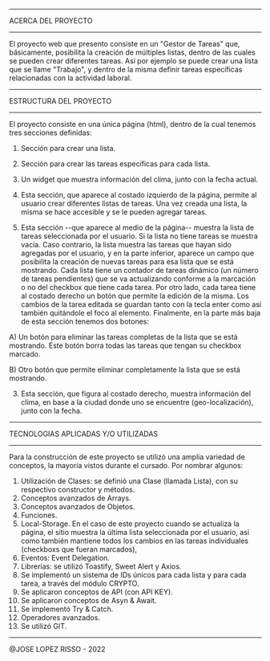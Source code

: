
******************************************
ACERCA DEL PROYECTO
******************************************

El proyecto web que presento consiste en un "Gestor de Tareas" que, básicamente, posibilita
la creación de múltiples listas, dentro de las cuales se pueden crear diferentes tareas.
Así por ejemplo se puede crear una lista que se llame "Trabajo",
y dentro de la misma definir tareas específicas relacionadas con la actividad laboral.


******************************************
ESTRUCTURA DEL PROYECTO
******************************************

El proyecto consiste en una única página (html), dentro de la cual tenemos 
tres secciones definidas:

1) Sección para crear una lista.
2) Sección para crear las tareas específicas para cada lista.
3) Un widget que muestra información del clima, junto con la fecha actual.


1) Esta sección, que aparece al costado izquierdo de la página, permite al usuario crear
diferentes listas de tareas. Una vez creada una lista, la misma se hace accesible y se 
le pueden agregar tareas. 

2) Esta sección --que aparece al medio de la página-- muestra la lista de tareas seleccionada
por el usuario. Si la lista no tiene tareas se muestra vacía. Caso contrario, la lista muestra
las tareas que hayan sido agregadas por el usuario, y en la parte inferior, aparece un campo
que posibilita la creación de nuevas tareas para esa lista que se está mostrando. Cada lista
tiene un contador de tareas dinámico (un número de tareas pendientes) que se va actualizando 
conforme a la marcación o no del checkbox que tiene cada tarea. Por otro lado, cada tarea 
tiene al costado derecho un botón que permite la edición de la misma. Los cambios de la tarea editada
se guardan tanto con la tecla enter como así también quitándole el foco al elemento. Finalmente,
en la parte más baja de esta sección tenemos dos botones:

A) Un botón para eliminar las tareas completas de la lista que se está mostrando. Este botón
borra todas las tareas que tengan su checkbox marcado.

B) Otro botón que permite eliminar completamente la lista que se está mostrando. 

3) Esta sección, que figura al costado derecho, muestra información del clima, en base a la ciudad
donde uno se encuentre (geo-localización), junto con la fecha.



******************************************
TECNOLOGIAS APLICADAS Y/O UTILIZADAS
******************************************

Para la construcción de este proyecto se utilizó una amplia variedad de conceptos,
la mayoría vistos durante el cursado. Por nombrar algunos:

01) Utilización de Clases: se definió una Clase (llamada Lista), con su respectivo constructor y métodos.
02) Conceptos avanzados de Arrays.
03) Conceptos avanzados de Objetos.
04) Funciones.
05) Local-Storage. En el caso de este proyecto cuando se actualiza la página, el sitio muestra la última lista seleccionada
por el usuario, así como también mantiene todos los cambios en las tareas individuales (checkboxs que fueran marcados),
06) Eventos: Event Delegation.
07) Librerías: se utilizó Toastify, Sweet Alert y Axios. 
08) Se implementó un sistema de IDs únicos para cada lista y para cada tarea, a través del módulo CRYPTO.
09) Se aplicaron conceptos de API (con API KEY).
10) Se aplicaron conceptos de Asyn & Await.
11) Se implementó Try & Catch.
12) Operadores avanzados.
12) Se utilizó GIT.





-------------------------------------------------------------
@JOSE LOPEZ RISSO - 2022













